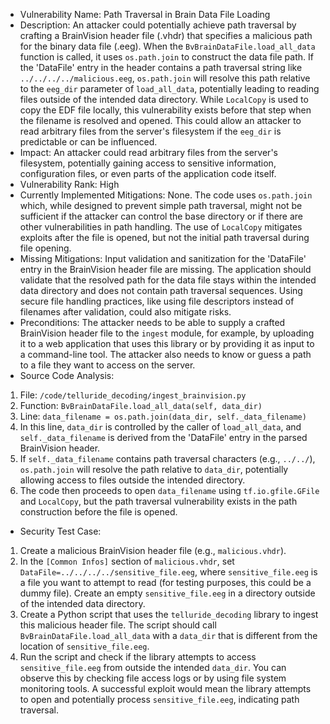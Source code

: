 - Vulnerability Name: Path Traversal in Brain Data File Loading
- Description:
An attacker could potentially achieve path traversal by crafting a BrainVision header file (.vhdr) that specifies a malicious path for the binary data file (.eeg). When the `BvBrainDataFile.load_all_data` function is called, it uses `os.path.join` to construct the data file path. If the 'DataFile' entry in the header contains a path traversal string like `../../../../malicious.eeg`, `os.path.join` will resolve this path relative to the `eeg_dir` parameter of `load_all_data`, potentially leading to reading files outside of the intended data directory. While `LocalCopy` is used to copy the EDF file locally, this vulnerability exists before that step when the filename is resolved and opened. This could allow an attacker to read arbitrary files from the server's filesystem if the `eeg_dir` is predictable or can be influenced.
- Impact:
An attacker could read arbitrary files from the server's filesystem, potentially gaining access to sensitive information, configuration files, or even parts of the application code itself.
- Vulnerability Rank: High
- Currently Implemented Mitigations:
None. The code uses `os.path.join` which, while designed to prevent simple path traversal, might not be sufficient if the attacker can control the base directory or if there are other vulnerabilities in path handling. The use of `LocalCopy` mitigates exploits after the file is opened, but not the initial path traversal during file opening.
- Missing Mitigations:
Input validation and sanitization for the 'DataFile' entry in the BrainVision header file are missing. The application should validate that the resolved path for the data file stays within the intended data directory and does not contain path traversal sequences. Using secure file handling practices, like using file descriptors instead of filenames after validation, could also mitigate risks.
- Preconditions:
The attacker needs to be able to supply a crafted BrainVision header file to the `ingest` module, for example, by uploading it to a web application that uses this library or by providing it as input to a command-line tool. The attacker also needs to know or guess a path to a file they want to access on the server.
- Source Code Analysis:
1. File: `/code/telluride_decoding/ingest_brainvision.py`
2. Function: `BvBrainDataFile.load_all_data(self, data_dir)`
3. Line: `data_filename = os.path.join(data_dir, self._data_filename)`
4. In this line, `data_dir` is controlled by the caller of `load_all_data`, and `self._data_filename` is derived from the 'DataFile' entry in the parsed BrainVision header.
5. If `self._data_filename` contains path traversal characters (e.g., `../../`), `os.path.join` will resolve the path relative to `data_dir`, potentially allowing access to files outside the intended directory.
6. The code then proceeds to open `data_filename` using `tf.io.gfile.GFile` and `LocalCopy`, but the path traversal vulnerability exists in the path construction before the file is opened.
- Security Test Case:
1. Create a malicious BrainVision header file (e.g., `malicious.vhdr`).
2. In the `[Common Infos]` section of `malicious.vhdr`, set `DataFile=../../../../sensitive_file.eeg`, where `sensitive_file.eeg` is a file you want to attempt to read (for testing purposes, this could be a dummy file). Create an empty `sensitive_file.eeg` in a directory outside of the intended data directory.
3. Create a Python script that uses the `telluride_decoding` library to ingest this malicious header file. The script should call `BvBrainDataFile.load_all_data` with a `data_dir` that is different from the location of `sensitive_file.eeg`.
4. Run the script and check if the library attempts to access `sensitive_file.eeg` from outside the intended `data_dir`. You can observe this by checking file access logs or by using file system monitoring tools. A successful exploit would mean the library attempts to open and potentially process `sensitive_file.eeg`, indicating path traversal.